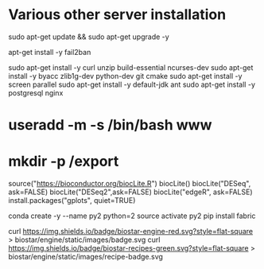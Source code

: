 # Various other server installation

sudo apt-get update && sudo apt-get upgrade -y

apt-get install -y fail2ban

sudo apt-get install -y curl unzip build-essential ncurses-dev
sudo apt-get install -y byacc zlib1g-dev python-dev git cmake
sudo apt-get install -y screen parallel
sudo apt-get install -y default-jdk ant
sudo apt-get install -y postgresql nginx

# useradd -m -s /bin/bash www

# mkdir -p /export


source("https://bioconductor.org/biocLite.R")
biocLite()
biocLite("DESeq", ask=FALSE)
biocLite("DESeq2",ask=FALSE)
biocLite("edgeR", ask=FALSE)
install.packages("gplots", quiet=TRUE)


conda create -y --name py2 python=2
source activate py2
pip install fabric
    
curl https://img.shields.io/badge/biostar-engine-red.svg?style=flat-square > biostar/engine/static/images/badge.svg
curl https://img.shields.io/badge/biostar-recipes-green.svg?style=flat-square > biostar/engine/static/images/recipe-badge.svg

